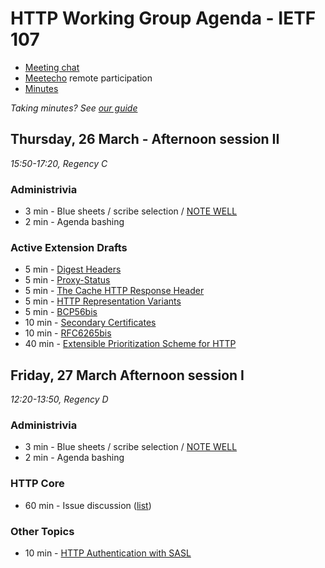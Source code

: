 # HTTP Working Group Agenda - IETF 107

* [Meeting chat](xmpp:httpbis@jabber.ietf.org?join)
* [Meetecho](http://www.meetecho.com/ietf107/httpbis) remote participation
* [Minutes](https://etherpad.ietf.org/p/notes-ietf-107-httpbis?useMonospaceFont=true)

*Taking minutes? See [our guide](https://github.com/httpwg/wiki/wiki/TakingMinutes)*


## Thursday, 26 March - Afternoon session II 

_15:50-17:20, Regency C_

### Administrivia

*  3 min - Blue sheets / scribe selection / [NOTE WELL](https://www.ietf.org/about/note-well/)
*  2 min - Agenda bashing

### Active Extension Drafts

*   5 min - [Digest Headers](https://tools.ietf.org/html/draft-ietf-httpbis-digest-headers)
*   5 min - [Proxy-Status](https://tools.ietf.org/html/draft-ietf-httpbis-proxy-status)
*   5 min - [The Cache HTTP Response Header](https://tools.ietf.org/html/draft-ietf-httpbis-cache-header)
*   5 min - [HTTP Representation Variants](https://tools.ietf.org/html/draft-ietf-httpbis-variants)
*   5 min - [BCP56bis](https://tools.ietf.org/html/draft-ietf-httpbis-bcp56bis)
*  10 min - [Secondary Certificates](https://tools.ietf.org/html/draft-ietf-httpbis-http2-secondary-certs)
*  10 min - [RFC6265bis](https://tools.ietf.org/html/draft-ietf-httpbis-rfc6265bis)
*  40 min - [Extensible Prioritization Scheme for HTTP](https://tools.ietf.org/html/draft-ietf-httpbis-priority)


## Friday, 27 March Afternoon session I 

_12:20-13:50, Regency D_

### Administrivia

*  3 min - Blue sheets / scribe selection / [NOTE WELL](https://www.ietf.org/about/note-well/)
*  2 min - Agenda bashing

### HTTP Core

* 60 min - Issue discussion ([list](https://github.com/httpwg/http-core/labels/discuss))

### Other Topics

* 10 min - [HTTP Authentication with SASL](https://www.ietf.org/internet-drafts/draft-vanrein-httpauth-sasl-03.txt)